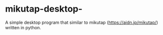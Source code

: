 # mikutap-desktop-
A simple desktop program that similar to mikutap (https://aidn.jp/mikutap/) written in python. 
